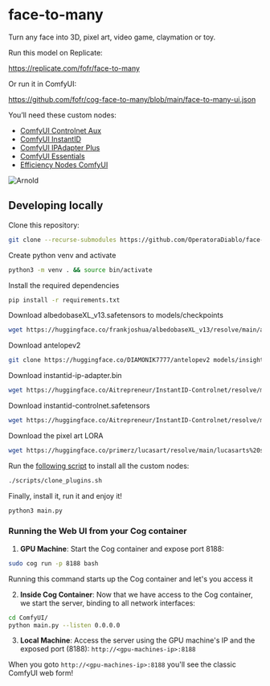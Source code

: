# face-to-many

Turn any face into 3D, pixel art, video game, claymation or toy.

Run this model on Replicate:

https://replicate.com/fofr/face-to-many

Or run it in ComfyUI:

https://github.com/fofr/cog-face-to-many/blob/main/face-to-many-ui.json

You’ll need these custom nodes:

- [ComfyUI Controlnet Aux](https://github.com/Fannovel16/comfyui_controlnet_aux/tree/6d6f63c)
- [ComfyUI InstantID](https://github.com/cubiq/ComfyUI_InstantID/tree/0fcf494)
- [ComfyUI IPAdapter Plus](https://github.com/cubiq/ComfyUI_IPAdapter_plus/tree/4e898fe)
- [ComfyUI Essentials](https://github.com/cubiq/ComfyUI_essentials/tree/c9236fe)
- [Efficiency Nodes ComfyUI](https://github.com/jags111/efficiency-nodes-comfyui/tree/1ac5f18)

![Arnold](https://replicate.delivery/pbxt/R1ayGe5efoQbaoRzgDEJdLsIZ20lWRiprvoW1F4uKAZIha6kA/ComfyUI_00001_.png)

## Developing locally

Clone this repository:

```sh
git clone --recurse-submodules https://github.com/OperatoraDiablo/face-to-pixelart.git && cd face-to-pixelart/ComfyUI
```

Create python venv and activate

```sh
python3 -m venv . && source bin/activate
```

Install the required dependencies

```sh
pip install -r requirements.txt
```

Download albedobaseXL_v13.safetensors to models/checkpoints


```sh
wget https://huggingface.co/frankjoshua/albedobaseXL_v13/resolve/main/albedobaseXL_v13.safetensors?download=true -O models/checkpoints/albedobaseXL_v13.safetensors
```

Download antelopev2


```sh
git clone https://huggingface.co/DIAMONIK7777/antelopev2 models/insightface/models/antelopev2
```

Download instantid-ip-adapter.bin

```sh
wget https://huggingface.co/Aitrepreneur/InstantID-Controlnet/resolve/main/checkpoints/ip-adapter.bin?download=true -O models/instantid/instantid-ip-adapter.bin
```

Download instantid-controlnet.safetensors

```sh
wget https://huggingface.co/Aitrepreneur/InstantID-Controlnet/resolve/main/checkpoints/ControlNetModel/diffusion_pytorch_model.safetensors?download=true -O models/controlnet/instantid-controlnet.safetensors
```

Download the pixel art LORA

```sh
wget https://huggingface.co/primerz/lucasart/resolve/main/lucasarts%20style.safetensors?download=true -O models/others/lucasarts-style.safetensors
```


Run the [following script](https://github.com/fofr/cog-face-to-many/blob/main/scripts/clone_plugins.sh) to install all the custom nodes:

```sh
./scripts/clone_plugins.sh
```

Finally, install it, run it and enjoy it!

```sh
python3 main.py
```

### Running the Web UI from your Cog container

1. **GPU Machine**: Start the Cog container and expose port 8188:
```sh
sudo cog run -p 8188 bash
```
Running this command starts up the Cog container and let's you access it

2. **Inside Cog Container**: Now that we have access to the Cog container, we start the server, binding to all network interfaces:
```sh
cd ComfyUI/
python main.py --listen 0.0.0.0
```

3. **Local Machine**: Access the server using the GPU machine's IP and the exposed port (8188):
`http://<gpu-machines-ip>:8188`

When you goto `http://<gpu-machines-ip>:8188` you'll see the classic ComfyUI web form!
